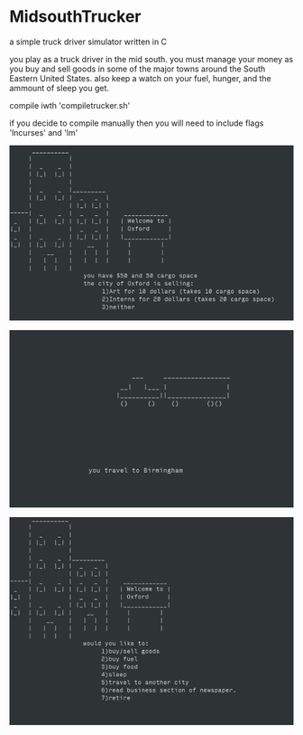 # MidsouthTrucker
a simple truck driver simulator written in C

you play as a truck driver in the mid south. you must manage your money as you buy and sell goods in some of the major towns around the South Eastern United States. also keep a watch on your fuel, hunger, and the ammount of sleep you get. 

compile iwth 'compiletrucker.sh'

if you decide to compile manually then you will need to include flags 'lncurses' and 'lm'  

![screenshot1](/Screenshot_1.png)

![screenshot1](/Screenshot_2.png)


![screenshot1](/Screenshot_3.png)
